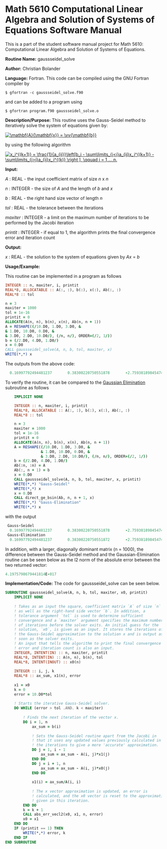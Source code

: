 # Math 5610 Computational Linear Algebra and Solution of Systems of Equations Software Manual

This is a part of the student software manual project for Math 5610: Computational Linear Algebra and Solution of Systems of Equations. 

**Routine Name:**           gaussseidel_solve

**Author:** Christian Bolander

**Language:** Fortran. This code can be compiled using the GNU Fortran compiler by

```$ gfortran -c gaussseidel_solve.f90```

and can be added to a program using

```$ gfortran program.f90 gaussseidel_solve.o ``` 

**Description/Purpose:** This routine uses the Gauss-Seidel method to iteratively solve the system of equations given by:

<a href="https://www.codecogs.com/eqnedit.php?latex=\mathbf{A}{\mathbf{x}}&space;=&space;\vv{\mathbf{b}}" target="_blank"><img src="https://latex.codecogs.com/gif.latex?\mathbf{A}{\mathbf{x}}&space;=&space;\vv{\mathbf{b}}" title="\mathbf{A}{\mathbf{x}} = \vv{\mathbf{b}}" /></a>

by using the following algorithm

<a href="https://www.codecogs.com/eqnedit.php?latex=x_i^{(k&plus;1)}&space;=&space;\frac{1}{a_{ii}}\left[b_i&space;-&space;\sum\limits_{j<i}a_{ij}x_j^{(k&plus;1)}&space;-&space;\sum\limits_{j>i}a_{ij}x_j^{(k)}&space;\right&space;],&space;\qquad&space;i&space;=&space;1,...,n." target="_blank"><img src="https://latex.codecogs.com/gif.latex?x_i^{(k&plus;1)}&space;=&space;\frac{1}{a_{ii}}\left[b_i&space;-&space;\sum\limits_{j<i}a_{ij}x_j^{(k&plus;1)}&space;-&space;\sum\limits_{j>i}a_{ij}x_j^{(k)}&space;\right&space;],&space;\qquad&space;i&space;=&space;1,...,n." title="x_i^{(k+1)} = \frac{1}{a_{ii}}\left[b_i - \sum\limits_{j<i}a_{ij}x_j^{(k+1)} - \sum\limits_{j>i}a_{ij}x_j^{(k)} \right ], \qquad i = 1,...,n." /></a>

**Input:** 

*A* : REAL - the input coefficient matrix of size *n* x *n*

*n* : INTEGER - the size of *A* and the length of *b* and *x*

*b* : REAL - the right hand size vector of length *n*

*tol* : REAL - the tolerance between the iterations

*maxiter* : INTEGER - a limit on the maximum number of iterations to be performed by the Jacobi iteration

*printit* : INTEGER - if equal to 1, the algorithm prints the final convergence error and iteration count

**Output:** 

*x* : REAL - the solution to the system of equations given by *Ax* = *b*

**Usage/Example:**

This routine can be implemented in a program as follows

```fortran
INTEGER :: n, maxiter, i, printit
REAL*8, ALLOCATABLE :: A(:, :), b(:), x(:), Ab(:, :)
REAL*8 :: tol

n = 3
maxiter = 1000
tol = 1e-16
printit = 0
ALLOCATE(A(n, n), b(n), x(n), Ab(n, n + 1))
A = RESHAPE((/10.D0, 1.D0, 3.D0, &
& 1.D0, 10.D0, 0.D0, &
& 3.D0, 2.D0, 10.D0/), (/n, n/), ORDER=(/2, 1/))
b = (/2.D0, 4.D0, 1.D0/)
x = 0.D0
CALL gaussseidel_solve(A, n, b, tol, maxiter, x)
WRITE(*,*) x
```

The outputs from the above code:

```fortran
  0.16997792494481237       0.38300220750551878       -2.7593818984547436E-002
```

To verify the routine, it can be compared to the [Gaussian Elimination](./direct_ge_bsin.md) subroutine as follows

```fortran
	IMPLICIT NONE

	INTEGER :: n, maxiter, i, printit
	REAL*8, ALLOCATABLE :: A(:, :), b(:), x(:), Ab(:, :)
	REAL*8 :: tol

	n = 3
	maxiter = 1000
	tol = 1e-16
	printit = 0
	ALLOCATE(A(n, n), b(n), x(n), Ab(n, n + 1))
	A = RESHAPE((/10.D0, 1.D0, 3.D0, &
				& 1.D0, 10.D0, 0.D0, &
				& 3.D0, 2.D0, 10.D0/), (/n, n/), ORDER=(/2, 1/))
	b = (/2.D0, 4.D0, 1.D0/)
	Ab(:n, :n) = A
	Ab(:, n + 1) = b
	x = 0.D0
	CALL gaussseidel_solve(A, n, b, tol, maxiter, x, printit)
	WRITE(*,*) "Gauss-Seidel"
	WRITE(*,*) x
	x = 0.D0
	CALL direct_ge_bsin(Ab, n, n + 1, x)
	WRITE(*,*) "Gauss-Elimination"
	WRITE(*,*) x
```

with the output

```fortran
 Gauss-Seidel
  0.16997792494481237       0.38300220750551878       -2.7593818984547436E-002
 Gauss-Elimination
  0.16997792494481237       0.38300220750551872       -2.7593818984547460E-002

```

In addition, with a larger, diagonally dominant matrix (n = 1000), the difference between the Gauss-Seidel method and the Gaussian-Elimination routine can be seen below as the l2 norm of the absolute error between the two returned vector:

```fortran
4.1975798679441814E-017
```



**Implementation/Code:** The code for gaussseidel_solve can be seen below.

```fortran
SUBROUTINE gaussseidel_solve(A, n, b, tol, maxiter, x0, printit)
	IMPLICIT NONE
	
	! Takes as an input the square, coefficient matrix `A` of size `n`
	! as well as the right-hand side vector `b`. In addition, a
	! tolerance argument `tol` is used to determine sufficient
	! convergence and a `maxiter` argument specifies the maximum number
	! of iterations before the solver exits. An initial guess for the
	! solution, `x0`, is given as an input. It stores the iterations of
	! the Gauss-Seidel approximation to the solution x and is output as
	! soon as the solver exits. 
	! An input that tells the algorithm to print the final convergence
	! error and iteration count is also an input.
	INTEGER, INTENT(IN) :: n, maxiter, printit
	REAL*8, INTENT(IN) :: A(n, n), b(n), tol
	REAL*8, INTENT(INOUT) :: x0(n)
	
	INTEGER :: i, j, k
	REAL*8 :: ax_sum, x1(n), error
	
	x1 = x0
	k = 0
	error = 10.D0*tol
	
	! Starts the iterative Gauss-Seidel solver.
	DO WHILE (error > tol .AND. k < maxiter)
		
		! Finds the next iteration of the vector x.
		DO i = 1, n
			ax_sum = b(i)
			
			! Sets the Gauss-Seidel routine apart from the Jacobi in
			! that it uses any updated values previously calculated in 
			! the iterations to give a more 'accurate' approximation.
			DO j = 1, i - 1
				ax_sum = ax_sum - A(i, j)*x1(j)
			END DO
			DO j = i + 1, n
				ax_sum = ax_sum - A(i, j)*x0(j)
			END DO
		
			x1(i) = ax_sum/A(i, i)
			
			! The x vector approximation is updated, an error is
			! calculated, and the x0 vector is reset to the approximation
			! given in this iteration.
		END DO
		k = k + 1
		CALL abs_err_vecl2(x0, x1, n, error)
		x0 = x1
	END DO
	IF (printit == 1) THEN
		WRITE(*,*) error, k
	END IF
END SUBROUTINE
```
